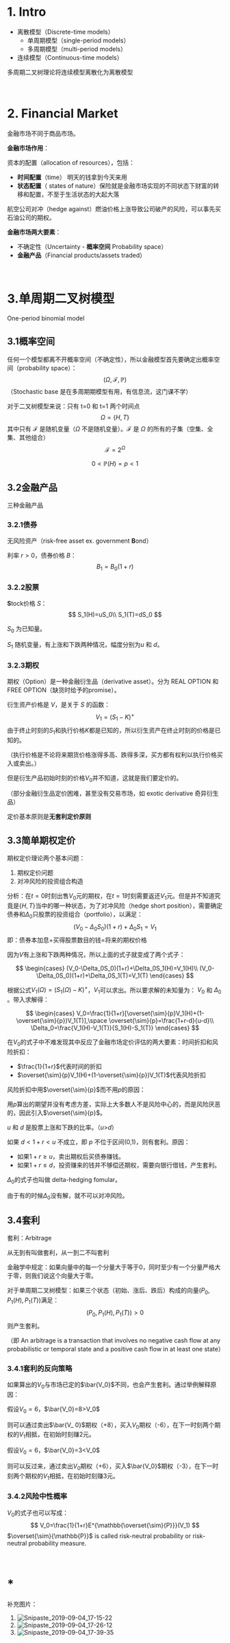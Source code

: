 # 1. Intro

* 离散模型（Discrete-time models）
  * 单周期模型（single-period models）
  * 多周期模型（multi-period models）
* 连续模型（Continuous-time models）

多周期二叉树理论将连续模型离散化为离散模型

<br/>

# 2. Financial Market

金融市场不同于商品市场。

**金融市场作用**：

资本的配置（allocation of resources），包括：

* **时间配置**（time） 明天的钱拿到今天来用
* **状态配置**（ states of nature）保险就是金融市场实现的不同状态下财富的转移和配置，不至于生活状态的大起大落

航空公司对冲（hedge against）燃油价格上涨导致公司破产的风险，可以事先买石油公司的期权。

**金融市场两大要素**：

* 不确定性（Uncertainty - **概率空间** Probability space）
* **金融产品**（Financial products/assets traded）

<br/>

# 3.单周期二叉树模型

One-period binomial model

## 3.1概率空间

任何一个模型都离不开概率空间（不确定性），所以金融模型首先要确定出概率空间（probability space）：
$$
(\Omega,\mathcal{F},\mathbb{P})
$$
（Stochastic base 是在多周期期模型有用，有信息流，这门课不学）

对于二叉树模型来说：只有 t=0 和 t=1 两个时间点
$$
\Omega=\{H,T\}
$$
其中只有 $\mathcal{F}$ 是随机变量（$\Omega$ 不是随机变量）。$\mathcal{F}$ 是 $\Omega$ 的所有的子集（空集、全集、其他组合）
$$
\mathcal{F}=2^\Omega
$$

$$
0<\mathbb{P}(H)=p<1
$$

## 3.2金融产品

三种金融产品

### 3.2.1债券

无风险资产（risk-free asset ex. government **B**ond）

利率 $r>0$，债券价格 $B$：
$$
B_1 = B_0(1+r)
$$

### 3.2.2股票

**S**tock价格 $S$：
$$
S_1(H)=uS_0\\
S_1(T)=dS_0
$$

$S_0$ 为已知量。

$S_1$ 随机变量，有上涨和下跌两种情况，幅度分别为$u$ 和 $d$。

### 3.2.3期权

期权（Option）是一种金融衍生品（derivative asset）。分为 REAL OPTION 和 FREE OPTION（缺货时给予的promise）。

衍生资产价格是 $V$，是关于 $S$ 的函数：
$$
V_1=(S_1-K)^+
$$
由于终止时刻的$S_1$和执行价格$K$都是已知的，所以衍生资产在终止时刻的价格是已知的。

（执行价格是不论将来期货价格涨得多高、跌得多深，买方都有权利以执行价格买入或卖出。）

但是衍生产品初始时刻的价格$V_0$并不知道，这就是我们要定价的。

（部分金融衍生品定价困难，甚至没有交易市场，如 exotic derivative 奇异衍生品）

定价基本原则是**无套利定价原则**

## 3.3简单期权定价

期权定价理论两个基本问题：

1. 期权定价问题
2. 对冲风险的投资组合构造

分析：在$t=0$时刻出售$V_0$元的期权，在$t=1$时刻需要返还$V_1$元。但是并不知道究竟是$\{H,T\}$当中的哪一种状态，为了对冲风险（hedge short position），需要确定债券和$\Delta_0$只股票的投资组合（portfolio），以满足：
$$
(V_0-\Delta_0S_0)(1+r)+\Delta_0S_1=V_1
$$
即：债券本加息+买得股票数目的钱=将来的期权价格

因为$V$有上涨和下跌两种情况，所以上面的式子就变成了两个式子：

$$
\begin{cases}
(V_0-\Delta_0S_0)(1+r)+\Delta_0S_1(H)=V_1(H)\\
(V_0-\Delta_0S_0)(1+r)+\Delta_0S_1(T)=V_1(T)
\end{cases}
$$

根据公式$V_1(\Omega)=(S_1(\Omega)-K)^+$，$V_1$可以求出。所以要求解的未知量为： $V_0$ 和 $\Delta_0$ 。带入求解得：

$$
\begin{cases}
V_0=\frac{1}{1+r}[\overset{\sim}{p}V_1(H)+(1-\overset{\sim}{p})V_1(T)],\space \overset{\sim}{p}=\frac{1+r-d}{u-d}\\
\Delta_0=\frac{V_1(H)-V_1(T)}{S_1(H)-S_1(T)}
\end{cases}
$$


在$V_0$的式子中不难发现其中反应了金融市场定价评估的两大要素：时间折扣和风险折扣：

* $\frac{1}{1+r}$代表时间的折扣
* $\overset{\sim}{p}V_1(H)+(1-\overset{\sim}{p})V_1(T)$代表风险折扣

风险折扣中用$\overset{\sim}{p}$而不用$p$的原因：

用$p$算出的期望并没有考虑方差，实际上大多数人不是风险中心的，而是风险厌恶的，因此引入$\overset{\sim}{p}$。

$u$ 和 $d$ 是股票上涨和下跌的比率。（$u$>$d$）

如果 $d<1+r<u$ 不成立，即 $p$ 不位于区间(0,1)，则有套利。原因：

* 如果$1+r\geqslant u$，卖出期权后买债券赚钱。
* 如果$1+r\leqslant d$，投资赚来的钱并不够偿还期权，需要向银行借钱，产生套利。



$\Delta_ 0$的式子也叫做 delta-hedging fomular。

由于有的时候$\Delta _0$没有解，就不可以对冲风险。

## 3.4套利

套利：Arbitrage

从无到有叫做套利，从一到二不叫套利

金融学中规定：如果向量中的每一个分量大于等于0，同时至少有一个分量严格大于零，则我们说这个向量大于零。

对于单周期二叉树模型：如果三个状态（初始、涨后、跌后）构成的向量$(P_0,P_1(H),P_1(T))$满足：
$$
(P_0,P_1(H),P_1(T)) > 0
$$
则产生套利。

（即 An arbitrage is a transaction that involves no negative cash flow at any probabilistic or temporal state and a positive cash flow in at least one state）

### 3.4.1套利的反向策略

如果算出的$V_0$与市场已定的$\bar{V_0}$不同，也会产生套利。通过举例解释原因：

假设$V_0=6$，$\bar{V_0}=8>V_0$

则可以通过卖出$\bar{V_ 0}$期权（+8），买入$V_0$期权（-6），在下一时刻两个期权的$V_1$相抵，在初始时刻赚2元。

假设$V_0=6$，$\bar{V_0}=3<V_0$

则可以反过来，通过卖出$V_ 0$期权（+6），买入$\bar{V_0}$期权（-3），在下一时刻两个期权的$V_1$相抵，在初始时刻赚3元。

### 3.4.2风险中性概率

$V_0$的式子也可以写成：
$$
V_0=\frac{1}{1+r}E^{\mathbb{\overset{\sim}{P}}}(V_1)
$$
$\overset{\sim}{\mathbb{P}}$ is called risk-neutral probability or risk-neutral probability measure.

<br/>

# *

补充图片：

1. ![Snipaste_2019-09-04_17-15-22](./笔记图片/Snipaste_2019-09-04_17-15-22.png)
2. ![Snipaste_2019-09-04_17-26-12](./笔记图片/Snipaste_2019-09-04_17-26-12.png)
3. ![Snipaste_2019-09-04_17-39-35](./笔记图片/Snipaste_2019-09-04_17-39-35.png)